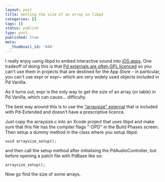 ```yaml
---
layout: post
title: Getting the size of an array in libpd
categories: []
tags: []
status: publish
type: post
published: true
meta:
  _thumbnail_id: '646'
---
```


I really enjoy using libpd to embed interactive sound into [iOS apps](http://charlesmartin.com.au/apps). One tradeoff of doing this is that [Pd externals are often GPL licenced](https://github.com/libpd/libpd/wiki/misc#using-externals) so you can't use them in projects that are destined for the App Store - in particular, you can't use expr or expr~ which are very widely used objects included in Pd Vanilla.

As it turns out, expr is the only way to get the size of an array (or table) in Pd Vanilla, which can cause... difficulty.

The best way around this is to use the ["arraysize" external](http://puredata.info/downloads/arraysize) that is included with Pd-Extended and doesn't have a prescriptive licence.

Just copy the arraysize.c into an Xcode project that uses libpd and make sure that this file has the compiler flags "-DPD" in the Build Phases screen. Then setup a dummy method in the class where you setup libpd:

    void arraysize_setup();

and then call the setup method after initialising the PdAudioController, but before opening a patch file with PdBase like so:

    arraysize_setup();

Now go find the size of some arrays.
